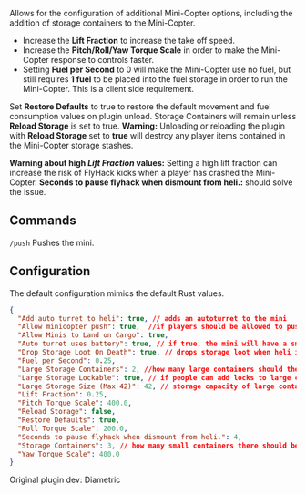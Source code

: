 ﻿Allows for the configuration of additional Mini-Copter options, including the addition of storage containers to the Mini-Copter.

* Increase the **Lift Fraction** to increase the take off speed.
* Increase the **Pitch/Roll/Yaw Torque Scale** in order to make the Mini-Copter response to controls faster.
* Setting **Fuel per Second** to 0 will make the Mini-Copter use no fuel, but still requires **1 fuel** to be placed into the fuel storage in order to run the Mini-Copter. This is a client side requirement.

Set **Restore Defaults** to true to restore the default movement and fuel consumption values on plugin unload.   Storage Containers will remain unless **Reload Storage** is set to true. **Warning:** Unloading or reloading the plugin with **Reload Storage** set to **true** will destroy any player items contained in the Mini-Copter storage stashes.

**Warning about high *Lift Fraction* values:** Setting a high lift fraction can increase the risk of FlyHack kicks when a player has crashed the Mini-Copter. **Seconds to pause flyhack when dismount from heli.:** should solve the issue. 
## Commands
`/push` Pushes the mini.

## Configuration

The default configuration mimics the default Rust values.

```json
{
  "Add auto turret to heli": true, // adds an autoturret to the mini
  "Allow minicopter push": true,  //if players should be allowed to push the mini with /push
  "Allow Minis to Land on Cargo": true,
  "Auto turret uses battery": true, // if true, the mini will have a small battery that will require charging to run the turret, if false, the turret will have an endless supply of power from the switch.
  "Drop Storage Loot On Death": true, // drops storage loot when heli is destroyed
  "Fuel per Second": 0.25,
  "Large Storage Containers": 2, //how many large containers should there be (max 2)
  "Large Storage Lockable": true, // if people can add locks to large containers
  "Large Storage Size (Max 42)": 42, // storage capacity of large containers, max 42, min 6
  "Lift Fraction": 0.25,
  "Pitch Torque Scale": 400.0,
  "Reload Storage": false,
  "Restore Defaults": true,
  "Roll Torque Scale": 200.0,
  "Seconds to pause flyhack when dismount from heli.": 4,
  "Storage Containers": 3, // how many small containers there should be, max 3
  "Yaw Torque Scale": 400.0
}
```

Original plugin dev: Diametric
